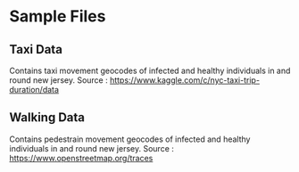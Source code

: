 # Sample Files

## Taxi Data
Contains taxi movement geocodes of infected and healthy individuals in and round new jersey.
Source : https://www.kaggle.com/c/nyc-taxi-trip-duration/data

## Walking Data 
Contains pedestrain movement geocodes of infected and healthy individuals in and round new jersey.
Source : https://www.openstreetmap.org/traces 
